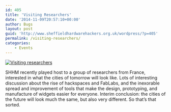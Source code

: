 ```yaml
---
id: 405
title: 'Visiting Researchers'
date: '2014-11-09T20:57:10+00:00'
author: Bugs
layout: post
guid: 'http://www.sheffieldhardwarehackers.org.uk/wordpress/?p=405'
permalink: /visiting-researchers/
categories:
    - Events
---
```


[![Visiting researchers](https://www.sheffieldhackspace.org.uk/wordpress/wp-content/uploads/2014/11/B0-v_JVIMAA5_0B.jpg)](https://www.sheffieldhackspace.org.uk/wordpress/wp-content/uploads/2014/11/B0-v_JVIMAA5_0B.jpg)

SHHM recently played host to a group of researchers from France, interested in what the cities of tomorrow will look like. Lots of interesting discussion about the rise of hackspaces and FabLabs, and the inexorable spread and improvement of tools that make the design, prototyping, and manufacture of widgets easier for everyone. Interim conclusion: the cities of the future will look much the same, but also very different. So that’s that sorted.